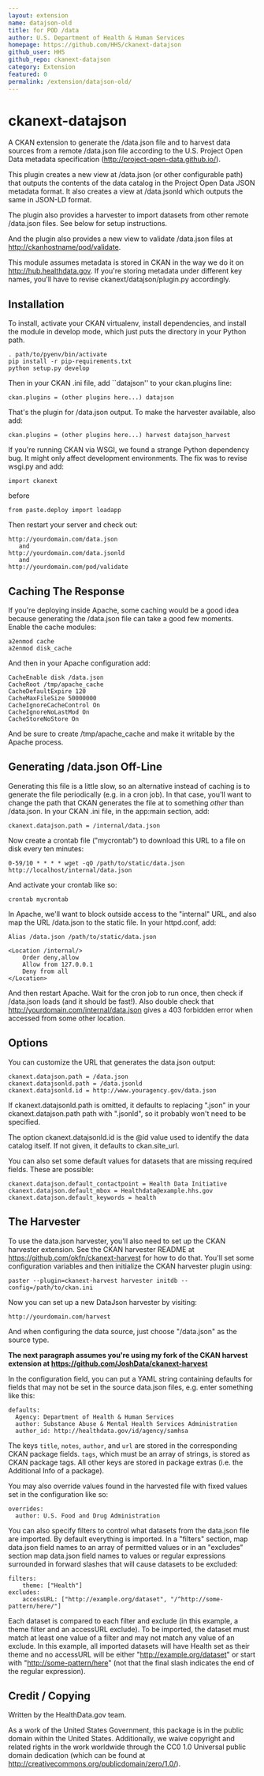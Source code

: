 ```yaml
---
layout: extension
name: datajson-old
title: for POD /data
author: U.S. Department of Health & Human Services
homepage: https://github.com/HHS/ckanext-datajson
github_user: HHS
github_repo: ckanext-datajson
category: Extension
featured: 0
permalink: /extension/datajson-old/
---
```



ckanext-datajson
================

A CKAN extension to generate the /data.json file and to harvest data
sources from a remote /data.json file according to the U.S. Project Open
Data metadata specification
(<a href="http://project-open-data.github.io/" class="uri">http://project-open-data.github.io/</a>).

This plugin creates a new view at /data.json (or other configurable
path) that outputs the contents of the data catalog in the Project Open
Data JSON metadata format. It also creates a view at /data.jsonld which
outputs the same in JSON-LD format.

The plugin also provides a harvester to import datasets from other
remote /data.json files. See below for setup instructions.

And the plugin also provides a new view to validate /data.json files at
<a href="http://ckanhostname/pod/validate" class="uri">http://ckanhostname/pod/validate</a>.

This module assumes metadata is stored in CKAN in the way we do it on
<a href="http://hub.healthdata.gov" class="uri">http://hub.healthdata.gov</a>.
If you're storing metadata under different key names, you'll have to
revise ckanext/datajson/plugin.py accordingly.

Installation
------------

To install, activate your CKAN virtualenv, install dependencies, and
install the module in develop mode, which just puts the directory in
your Python path.

    . path/to/pyenv/bin/activate
    pip install -r pip-requirements.txt
    python setup.py develop

Then in your CKAN .ini file, add \`\`datajson'' to your ckan.plugins
line:

    ckan.plugins = (other plugins here...) datajson

That's the plugin for /data.json output. To make the harvester
available, also add:

    ckan.plugins = (other plugins here...) harvest datajson_harvest

If you're running CKAN via WSGI, we found a strange Python dependency
bug. It might only affect development environments. The fix was to
revise wsgi.py and add:

    import ckanext

before

    from paste.deploy import loadapp

Then restart your server and check out:

    http://yourdomain.com/data.json
       and
    http://yourdomain.com/data.jsonld
       and
    http://yourdomain.com/pod/validate  

Caching The Response
--------------------

If you're deploying inside Apache, some caching would be a good idea
because generating the /data.json file can take a good few moments.
Enable the cache modules:

    a2enmod cache
    a2enmod disk_cache

And then in your Apache configuration add:

    CacheEnable disk /data.json
    CacheRoot /tmp/apache_cache
    CacheDefaultExpire 120
    CacheMaxFileSize 50000000
    CacheIgnoreCacheControl On
    CacheIgnoreNoLastMod On
    CacheStoreNoStore On

And be sure to create /tmp/apache\_cache and make it writable by the
Apache process.

Generating /data.json Off-Line
------------------------------

Generating this file is a little slow, so an alternative instead of
caching is to generate the file periodically (e.g. in a cron job). In
that case, you'll want to change the path that CKAN generates the file
at to something *other* than /data.json. In your CKAN .ini file, in the
app:main section, add:

    ckanext.datajson.path = /internal/data.json

Now create a crontab file ("mycrontab") to download this URL to a file
on disk every ten minutes:

    0-59/10 * * * * wget -qO /path/to/static/data.json http://localhost/internal/data.json

And activate your crontab like so:

    crontab mycrontab

In Apache, we'll want to block outside access to the "internal" URL, and
also map the URL /data.json to the static file. In your httpd.conf, add:

    Alias /data.json /path/to/static/data.json

    <Location /internal/>
        Order deny,allow
        Allow from 127.0.0.1
        Deny from all
    </Location>

And then restart Apache. Wait for the cron job to run once, then check
if /data.json loads (and it should be fast!). Also double check that
<a href="http://yourdomain.com/internal/data.json" class="uri">http://yourdomain.com/internal/data.json</a>
gives a 403 forbidden error when accessed from some other location.

Options
-------

You can customize the URL that generates the data.json output:

    ckanext.datajson.path = /data.json
    ckanext.datajsonld.path = /data.jsonld
    ckanext.datajsonld.id = http://www.youragency.gov/data.json

If ckanext.datajsonld.path is omitted, it defaults to replacing ".json"
in your ckanext.datajson.path path with ".jsonld", so it probably won't
need to be specified.

The option ckanext.datajsonld.id is the @id value used to identify the
data catalog itself. If not given, it defaults to ckan.site\_url.

You can also set some default values for datasets that are missing
required fields. These are possible:

    ckanext.datajson.default_contactpoint = Health Data Initiative
    ckanext.datajson.default_mbox = Healthdata@example.hhs.gov
    ckanext.datajson.default_keywords = health

The Harvester
-------------

To use the data.json harvester, you'll also need to set up the CKAN
harvester extension. See the CKAN harvester README at
<a href="https://github.com/okfn/ckanext-harvest" class="uri">https://github.com/okfn/ckanext-harvest</a>
for how to do that. You'll set some configuration variables and then
initialize the CKAN harvester plugin using:

    paster --plugin=ckanext-harvest harvester initdb --config=/path/to/ckan.ini

Now you can set up a new DataJson harvester by visiting:

    http://yourdomain.com/harvest

And when configuring the data source, just choose "/data.json" as the
source type.

**The next paragraph assumes you're using my fork of the CKAN harvest
extension at
<a href="https://github.com/JoshData/ckanext-harvest" class="uri">https://github.com/JoshData/ckanext-harvest</a>**

In the configuration field, you can put a YAML string containing
defaults for fields that may not be set in the source data.json files,
e.g. enter something like this:

    defaults:
      Agency: Department of Health & Human Services
      author: Substance Abuse & Mental Health Services Administration
      author_id: http://healthdata.gov/id/agency/samhsa

The keys `title`, `notes`, `author`, and `url` are stored in the
corresponding CKAN package fields. `tags`, which must be an array of
strings, is stored as CKAN package tags. All other keys are stored in
package extras (i.e. the Additional Info of a package).

You may also override values found in the harvested file with fixed
values set in the configuration like so:

    overrides:
      author: U.S. Food and Drug Administration

You can also specify filters to control what datasets from the data.json
file are imported. By default everything is imported. In a "filters"
section, map data.json field names to an array of permitted values or in
an "excludes" section map data.json field names to values or regular
expressions surrounded in forward slashes that will cause datasets to be
excluded:

    filters:
        theme: ["Health"]
    excludes:
        accessURL: ["http://example.org/dataset", "/^http://some-pattern/here/"]

Each dataset is compared to each filter and exclude (in this example, a
theme filter and an accessURL exclude). To be imported, the dataset must
match at least one value of a filter and may not match any value of an
exclude. In this example, all imported datasets will have Health set as
their theme and no accessURL will be either
"<a href="http://example.org/dataset" class="uri">http://example.org/dataset</a>"
or start with
"<a href="http://some-pattern/here" class="uri">http://some-pattern/here</a>"
(not that the final slash indicates the end of the regular expression).

Credit / Copying
----------------

Written by the HealthData.gov team.

As a work of the United States Government, this package is in the public
domain within the United States. Additionally, we waive copyright and
related rights in the work worldwide through the CC0 1.0 Universal
public domain dedication (which can be found at
<a href="http://creativecommons.org/publicdomain/zero/1.0/" class="uri">http://creativecommons.org/publicdomain/zero/1.0/</a>).

